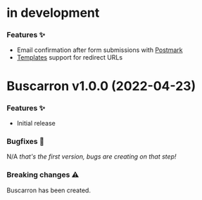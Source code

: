 # in development

### Features :sparkles:

* Email confirmation after form submissions with [Postmark](https://postmarkapp.com)
* [Templates](https://pkg.go.dev/text/template) support for redirect URLs

# Buscarron v1.0.0 (2022-04-23)

### Features :sparkles:

* Initial release

### Bugfixes :bug:

N/A _that's the first version, bugs are creating on that step!_

### Breaking changes :warning:

Buscarron has been created.
